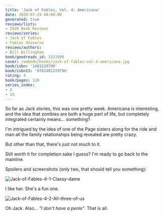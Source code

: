 ```yaml
---
title: 'Jack of Fables, Vol. 4: Americana'
date: 2020-07-29 00:00:00
generated: true
reviews/lists:
- 2020 Book Reviews
reviews/series:
- Jack of Fables
- Fables Universe
reviews/authors:
- Bill Willingham
book/goodreads_id: 3321998
cover: /embeds/books/jack-of-fables-vol-4-americana.jpg
book/isbn: '1401219799'
book/isbn13: '9781401219796'
rating: 4
book/pages: 128
series_index:
- 4
- 15
---
```

So far as Jack stories, this was one pretty week. Americana is interesting, and the idea that zombies are both a huge part of life, but completely integrated certainly means... something?  

I'm intrigued by the idea of one of the Page sisters along for the ride and man all the family relationships being revealed are pretty crazy.  

<!--more-->

But other than that, there's just not much to it.  

Still worth it for completion sake I guess? I'm ready to go back to the mainline.  

Spoilers and screenshots (only two, that should tell you something):  

![Jack-of-Fables-4-1-Classy-dame](/embeds/books/attachments/jack-of-fables-4-1-classy-dame.jpg)  

I like her. She's a fun one.  

![Jack-of-Fables-4-2-All-three-of-us](/embeds/books/attachments/jack-of-fables-4-2-all-three-of-us.jpg)  

Oh Jack. Also... _"I don't have a penis"_. That is all.
